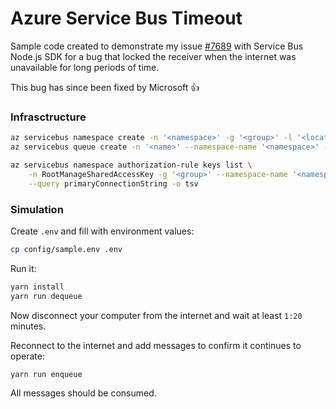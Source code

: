 # Azure Service Bus Timeout

Sample code created to demonstrate my issue [#7689](https://github.com/Azure/azure-sdk-for-js/issues/7689) with Service Bus Node.js SDK for a bug that locked the receiver when the internet was unavailable for long periods of time.

This bug has since been fixed by Microsoft 👍

### Infrasctructure

```sh
az servicebus namespace create -n '<namespace>' -g '<group>' -l '<location>' --sku Basic
az servicebus queue create -n '<name>' --namespace-name '<namespace>' -g '<group>'

az servicebus namespace authorization-rule keys list \
    -n RootManageSharedAccessKey -g '<group>' --namespace-name '<namespace>' \
    --query primaryConnectionString -o tsv
```

### Simulation

Create `.env` and fill with environment values:

```sh
cp config/sample.env .env
```

Run it:

```sh
yarn install
yarn run dequeue
```

Now disconnect your computer from the internet and wait at least `1:20` minutes.

Reconnect to the internet and add messages to confirm it continues to operate:

```sh
yarn run enqueue
```

All messages should be consumed.